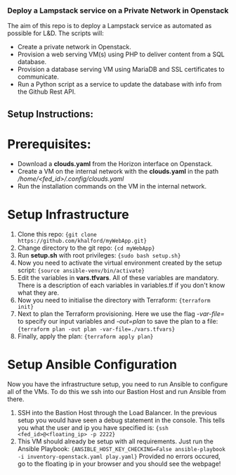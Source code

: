 ### Deploy a Lampstack service on a Private Network in Openstack
The aim of this repo is to deploy a Lampstack service as automated as possible for L&D.
The scripts will: 
  - Create a private network in Openstack.
  - Provision a web serving VM(s) using PHP to deliver content from a SQL database.
  - Provision a database serving VM using MariaDB and SSL certificates to communicate.
  - Run a Python script as a service to update the database with info from the Github Rest API.

## Setup Instructions:
# Prerequisites:
  - Download a **clouds.yaml** from the Horizon interface on Openstack.
  - Create a VM on the internal network with the **clouds.yaml** in the path */home/<fed_id>/.config/clouds.yaml*
  - Run the installation commands on the VM in the internal network.

# Setup Infrastructure
  1. Clone this repo: `{git clone https://github.com/khalford/myWebApp.git}`
  1. Change directory to the git repo: `{cd myWebApp}`
  1. Run **setup.sh** with root privileges: `{sudo bash setup.sh}`
  1. Now you need to activate the virtual environment created by the setup script: `{source ansible-venv/bin/activate}`
  1. Edit the variables in **vars.tfvars**. All of these variables are mandatory. There is a description of each variables in variables.tf if you don't know what they are.
  1. Now you need to initialise the directory with Terraform: `{terraform init}`
  1. Next to plan the Terraform provisioning. Here we use the flag *-var-file=* to specify our input variables and *-out=plan* to save the plan to a file: `{terraform plan -out plan -var-file=./vars.tfvars}`
  1. Finally, apply the plan: `{terraform apply plan}`
  
# Setup Ansible Configuration
Now you have the infrastructure setup, you need to run Ansible to configure all of the VMs. To do this we ssh into our Bastion Host and run Ansible from there.
  1. SSH into the Bastion Host through the Load Balancer. In the previous setup you would have seen a debug statement in the console. This tells you what the user and ip you have specified is: `{ssh <fed_id>@<floating_ip> -p 2222}`
  1. This VM should already be setup with all requirements. Just run the Ansible Playbook: `{ANSIBLE_HOST_KEY_CHECKING=False ansible-playbook -i inventory-openstack.yaml play.yaml}`
Provided no errors occured, go to the floating ip in your browser and you should see the webpage!